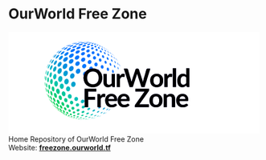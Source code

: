 # OurWorld Free Zone
![](logo_placeholder2.png#small)
Home Repository of OurWorld Free Zone <br>
Website: [**freezone.ourworld.tf**](freezone.ourworld.tf)
